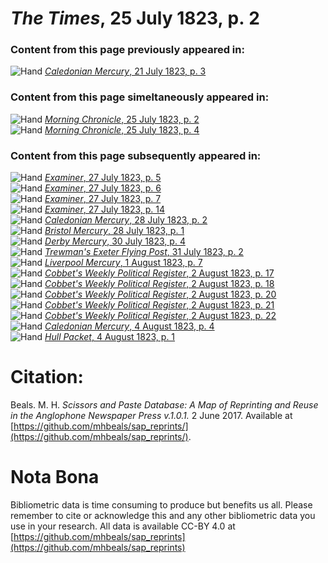# *The Times*, 25 July 1823, p. 2  
  
### Content from this page previously appeared in:  
![Hand](http://scissorsandpaste.net/wp-content/uploads/2017/06/smallhandpointer.png) [*Caledonian Mercury*, 21 July 1823, p. 3](https://mhbeals.github.io/sap_html/Caledonian-Mercury/Caledonian-Mercury-21-July-1823-p-3)  
  
### Content from this page simeltaneously appeared in:  
![Hand](http://scissorsandpaste.net/wp-content/uploads/2017/06/smallhandpointer.png) [*Morning Chronicle*, 25 July 1823, p. 2](https://mhbeals.github.io/sap_html/Morning-Chronicle/Morning-Chronicle-25-July-1823-p-2)  
![Hand](http://scissorsandpaste.net/wp-content/uploads/2017/06/smallhandpointer.png) [*Morning Chronicle*, 25 July 1823, p. 4](https://mhbeals.github.io/sap_html/Morning-Chronicle/Morning-Chronicle-25-July-1823-p-4)  
  
### Content from this page subsequently appeared in:  
![Hand](http://scissorsandpaste.net/wp-content/uploads/2017/06/smallhandpointer.png) [*Examiner*, 27 July 1823, p. 5](https://mhbeals.github.io/sap_html/Examiner/Examiner-27-July-1823-p-5)  
![Hand](http://scissorsandpaste.net/wp-content/uploads/2017/06/smallhandpointer.png) [*Examiner*, 27 July 1823, p. 6](https://mhbeals.github.io/sap_html/Examiner/Examiner-27-July-1823-p-6)  
![Hand](http://scissorsandpaste.net/wp-content/uploads/2017/06/smallhandpointer.png) [*Examiner*, 27 July 1823, p. 7](https://mhbeals.github.io/sap_html/Examiner/Examiner-27-July-1823-p-7)  
![Hand](http://scissorsandpaste.net/wp-content/uploads/2017/06/smallhandpointer.png) [*Examiner*, 27 July 1823, p. 14](https://mhbeals.github.io/sap_html/Examiner/Examiner-27-July-1823-p-14)  
![Hand](http://scissorsandpaste.net/wp-content/uploads/2017/06/smallhandpointer.png) [*Caledonian Mercury*, 28 July 1823, p. 2](https://mhbeals.github.io/sap_html/Caledonian-Mercury/Caledonian-Mercury-28-July-1823-p-2)  
![Hand](http://scissorsandpaste.net/wp-content/uploads/2017/06/smallhandpointer.png) [*Bristol Mercury*, 28 July 1823, p. 1](https://mhbeals.github.io/sap_html/Bristol-Mercury/Bristol-Mercury-28-July-1823-p-1)  
![Hand](http://scissorsandpaste.net/wp-content/uploads/2017/06/smallhandpointer.png) [*Derby Mercury*, 30 July 1823, p. 4](https://mhbeals.github.io/sap_html/Derby-Mercury/Derby-Mercury-30-July-1823-p-4)  
![Hand](http://scissorsandpaste.net/wp-content/uploads/2017/06/smallhandpointer.png) [*Trewman's Exeter Flying Post*, 31 July 1823, p. 2](https://mhbeals.github.io/sap_html/Trewman's-Exeter-Flying-Post/Trewman's-Exeter-Flying-Post-31-July-1823-p-2)  
![Hand](http://scissorsandpaste.net/wp-content/uploads/2017/06/smallhandpointer.png) [*Liverpool Mercury*, 1 August 1823, p. 7](https://mhbeals.github.io/sap_html/Liverpool-Mercury/Liverpool-Mercury-1-August-1823-p-7)  
![Hand](http://scissorsandpaste.net/wp-content/uploads/2017/06/smallhandpointer.png) [*Cobbet's Weekly Political Register*, 2 August 1823, p. 17](https://mhbeals.github.io/sap_html/Cobbet's-Weekly-Political-Register/Cobbet's-Weekly-Political-Register-2-August-1823-p-17)  
![Hand](http://scissorsandpaste.net/wp-content/uploads/2017/06/smallhandpointer.png) [*Cobbet's Weekly Political Register*, 2 August 1823, p. 18](https://mhbeals.github.io/sap_html/Cobbet's-Weekly-Political-Register/Cobbet's-Weekly-Political-Register-2-August-1823-p-18)  
![Hand](http://scissorsandpaste.net/wp-content/uploads/2017/06/smallhandpointer.png) [*Cobbet's Weekly Political Register*, 2 August 1823, p. 20](https://mhbeals.github.io/sap_html/Cobbet's-Weekly-Political-Register/Cobbet's-Weekly-Political-Register-2-August-1823-p-20)  
![Hand](http://scissorsandpaste.net/wp-content/uploads/2017/06/smallhandpointer.png) [*Cobbet's Weekly Political Register*, 2 August 1823, p. 21](https://mhbeals.github.io/sap_html/Cobbet's-Weekly-Political-Register/Cobbet's-Weekly-Political-Register-2-August-1823-p-21)  
![Hand](http://scissorsandpaste.net/wp-content/uploads/2017/06/smallhandpointer.png) [*Cobbet's Weekly Political Register*, 2 August 1823, p. 22](https://mhbeals.github.io/sap_html/Cobbet's-Weekly-Political-Register/Cobbet's-Weekly-Political-Register-2-August-1823-p-22)  
![Hand](http://scissorsandpaste.net/wp-content/uploads/2017/06/smallhandpointer.png) [*Caledonian Mercury*, 4 August 1823, p. 4](https://mhbeals.github.io/sap_html/Caledonian-Mercury/Caledonian-Mercury-4-August-1823-p-4)  
![Hand](http://scissorsandpaste.net/wp-content/uploads/2017/06/smallhandpointer.png) [*Hull Packet*, 4 August 1823, p. 1](https://mhbeals.github.io/sap_html/Hull-Packet/Hull-Packet-4-August-1823-p-1)  


# Citation: 

Beals. M. H. *Scissors and Paste Database: A Map of Reprinting and Reuse in the Anglophone Newspaper Press v.1.0.1.* 2 June 2017. Available at [https://github.com/mhbeals/sap_reprints/](https://github.com/mhbeals/sap_reprints/). 

# Nota Bona

Bibliometric data is time consuming to produce but benefits us all. Please remember to cite or acknowledge this and any other bibliometric data you use in your research. All data is available CC-BY 4.0 at [https://github.com/mhbeals/sap_reprints](https://github.com/mhbeals/sap_reprints)